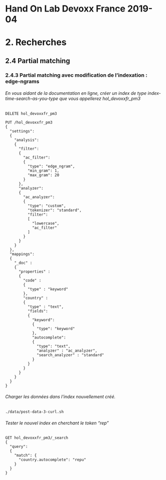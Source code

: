 # Hand On Lab Devoxx France 2019-04
# 2. Recherches
## 2.4 Partial matching
### 2.4.3 Partial matching avec modification de l’indexation : edge-ngrams
###### En vous aidant de la documentation en ligne, créer un index de type index-time-search-as-you-type que vous appellerez hol_devoxxfr_pm3

```shell
DELETE hol_devoxxfr_pm3
```

```shell
PUT /hol_devoxxfr_pm3
{
  "settings": 
  {
    "analysis": 
    {
      "filter": 
      {
        "ac_filter": 
        {
          "type": "edge_ngram",
          "min_gram": 1,
          "max_gram": 20
        }
      },
      "analyzer": 
      {
        "ac_analyzer": 
        {
          "type": "custom",
          "tokenizer": "standard",
          "filter": 
          [
            "lowercase",
            "ac_filter"
          ]
        }
      }
    }    
  }, 
  "mappings": 
  {
    "_doc" :
    {
      "properties" : 
      {
        "code" : 
        {
          "type" : "keyword"
        },
        "country" :
        {
          "type" : "text",
          "fields": 
          {
            "keyword": 
            {
              "type": "keyword"
            },
            "autocomplete": 
            {
              "type": "text",
              "analyzer" : "ac_analyzer",
              "search_analyzer" : "standard"
            }            
          }
        }
      }
    }
  }
}
```


###### Charger les données dans l’index nouvellement créé.
```shell
./data/post-data-3-curl.sh
```

###### Tester le nouvel index en cherchant le token “rep”

```shell
GET hol_devoxxfr_pm3/_search
{
  "query": 
  {
    "match": {
      "country.autocomplete": "repu"
    }
  }
}
```
